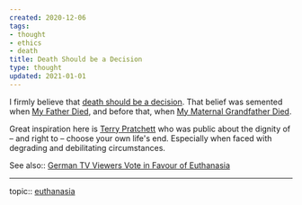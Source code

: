 ```yaml
---
created: 2020-12-06
tags:
- thought
- ethics
- death
title: Death Should be a Decision
type: thought
updated: 2021-01-01
---
```

   
I firmly believe that [death should be a decision](./death%20should%20be%20a%20decision.md). That belief was semented when [My Father Died](./My%20Father%20Died.md), and before that, when [My Maternal Grandfather Died](/not_created.md).   
   
Great inspiration here is [Terry Pratchett](/not_created.md) who was public about the dignity of – and right to – choose your own life's end. Especially when faced with degrading and debilitating circumstances.   
   
See also:: [German TV Viewers Vote in Favour of Euthanasia](./German%20TV%20Viewers%20Vote%20in%20Favour%20of%20Euthanasia.md)   
   
   
---   
topic:: [euthanasia](/not_created.md)